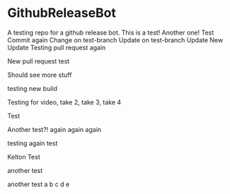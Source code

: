 # GithubReleaseBot
A testing repo for a  github release bot.
This is a test! Another one! Test Commit again
Change on test-branch
Update on test-branch
Update
New Update
Testing pull request again

New pull request test

Should see more stuff

testing new build

Testing for video, take 2, take 3, take 4

Test

Another test?! again again again

testing again
test

Kelton Test

another test

another test
a b c d e
